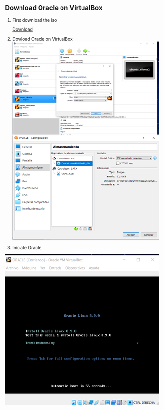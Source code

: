 ## Download Oracle on VirtualBox
1. First download the iso

   [Download](https://yum.oracle.com/ISOS/OracleLinux/OL8/u9/x86_64/OracleLinux-R8-U9-x86_64-dvd.iso)
  
 2. Dowload Oracle on VirtualBox
  ![1](img/Cap1.png)
  ![1](img/Cap2.png)


3. Iniciate Oracle

   
  ![1](img/Cap3.png)
